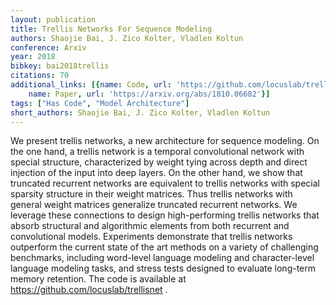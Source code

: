 ```yaml
---
layout: publication
title: Trellis Networks For Sequence Modeling
authors: Shaojie Bai, J. Zico Kolter, Vladlen Koltun
conference: Arxiv
year: 2018
bibkey: bai2018trellis
citations: 70
additional_links: [{name: Code, url: 'https://github.com/locuslab/trellisnet'}, {
    name: Paper, url: 'https://arxiv.org/abs/1810.06682'}]
tags: ["Has Code", "Model Architecture"]
short_authors: Shaojie Bai, J. Zico Kolter, Vladlen Koltun
---
```

We present trellis networks, a new architecture for sequence modeling. On the
one hand, a trellis network is a temporal convolutional network with special
structure, characterized by weight tying across depth and direct injection of
the input into deep layers. On the other hand, we show that truncated recurrent
networks are equivalent to trellis networks with special sparsity structure in
their weight matrices. Thus trellis networks with general weight matrices
generalize truncated recurrent networks. We leverage these connections to
design high-performing trellis networks that absorb structural and algorithmic
elements from both recurrent and convolutional models. Experiments demonstrate
that trellis networks outperform the current state of the art methods on a
variety of challenging benchmarks, including word-level language modeling and
character-level language modeling tasks, and stress tests designed to evaluate
long-term memory retention. The code is available at
https://github.com/locuslab/trellisnet .